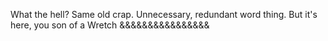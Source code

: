 What the hell? Same old crap. Unnecessary, redundant word thing. But it's here, you son of a Wretch &&&&&&&&&&&&&&&&
